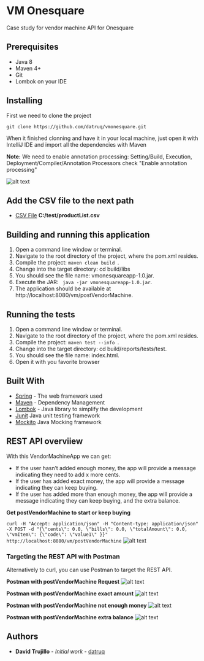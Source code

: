 # VM Onesquare

Case study for vendor machine API for Onesquare

## Prerequisites

* Java 8
* Maven 4+
* Git
* Lombok on your IDE

## Installing

First we need to clone the project

````git clone https://github.com/datruq/vmonesquare.git````

When it finished clonning and have it in your local machine, just open it with IntelliJ IDE and import all the dependencies with Maven

**Note:** We need to enable annotation processing: Setting/Build, Execution, Deployment/Compiler/Annotation Processors check "Enable annotation processing"

![alt text](https://github.com/datruq/vmonesquare/blob/master/img/lombok_enable_annotation.png)

## Add the CSV file to the next path

* [CSV File](https://github.com/datruq/vmonesquare/blob/master/files/productList.csv)
**C:/test/productList.csv**


## Building and running this application

1. Open a command line window or terminal.
2. Navigate to the root directory of the project, where the pom.xml resides.
3. Compile the project: ```maven clean build ```.
4. Change into the target directory: cd build/libs
5. You should see the file name: vmonesquareapp-1.0.jar.
6. Execute the JAR: ``` java -jar vmonesquareapp-1.0.jar```.
7. The application should be available at http://localhost:8080/vm/postVendorMachine.

## Running the tests

1. Open a command line window or terminal.
2. Navigate to the root directory of the project, where the pom.xml resides.
3. Compile the project: ```maven test --info ```.
4. Change into the target directory: cd build/reports/tests/test.
5. You should see the file name: index.html.
6. Open it with you favorite browser

## Built With

* [Spring](https://spring.io/) - The web framework used
* [Maven](https://maven.apache.org/) - Dependency Management
* [Lombok](https://projectlombok.org/) - Java library to simplify the development
* [Junit](http://junit.org/junit4/) Java unit testing framework
* [Mockito](https://site.mockito.org/) Java Mocking framework

## REST API overviiew

With this VendorMachineApp we can get:
* If the user hasn’t added enough money, the app will provide a message indicating they need to add x more cents.
* If the user has added exact money, the app will provide a message indicating they can keep buying.
* If the user has added more than enough money, the app will provide a message indicating they can keep buying, and the extra balance.


**Get postVendorMachine to start or keep buying**

````curl -H "Accept: application/json" -H "Content-type: application/json" -X POST -d "{\"cents\": 0.0, \"bills\": 0.0, \"totalAmount\": 0.0, \"vmItem\": {\"code\": \"value1\" }}" http://localhost:8080/vm/postVendorMachine````
![alt text](https://github.com/datruq/vmonesquare/blob/master/img/console-curl-example.jpg)

### Targeting the REST API with Postman
Alternatively to curl, you can use Postman to target the REST API.


**Postman with postVendorMachine Request**
![alt text](https://github.com/datruq/vmonesquare/blob/master/img/postman_postVendorMachine.jpg)

**Postman with postVendorMachine exact amount**
![alt text](https://github.com/datruq/vmonesquare/blob/master/img/postman-exact.jpg)

**Postman with postVendorMachine not enough money**
![alt text](https://github.com/datruq/vmonesquare/blob/master/img/postman-not-enough.jpg)

**Postman with postVendorMachine extra balance**
![alt text](https://github.com/datruq/vmonesquare/blob/master/img/postman-extra-balance.jpg)

## Authors

* **David Trujillo** - *Initial work* - [datruq](https://github.com/datruq)

